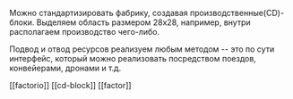 Можно стандартизировать фабрику, создавая производственные(CD)-блоки. Выделяем область размером 28х28, например, внутри располагаем производство чего-либо.

Подвод и отвод ресурсов реализуем любым методом -- это по сути интерфейс, который можно реализовать посредством поездов, конвейерами, дронами и т.д.

[[factorio]] [[cd-block]] [[factor]]